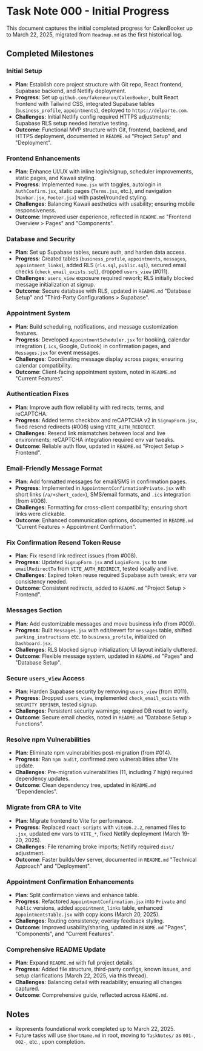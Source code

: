 # Task Note 000 - Initial Progress

This document captures the initial completed progress for CalenBooker up to March 22, 2025, migrated from `Roadmap.md` as the first historical log.

## Completed Milestones

### Initial Setup

- **Plan**: Establish core project structure with Git repo, React frontend, Supabase backend, and Netlify deployment.
- **Progress**: Set up `github.com/fakeneuron/CalenBooker`, built React frontend with Tailwind CSS, integrated Supabase tables (`business_profile`, `appointments`), deployed to `https://delparte.com`.
- **Challenges**: Initial Netlify config required HTTPS adjustments; Supabase RLS setup needed iterative testing.
- **Outcome**: Functional MVP structure with Git, frontend, backend, and HTTPS deployment, documented in `README.md` "Project Setup" and "Deployment".

### Frontend Enhancements

- **Plan**: Enhance UI/UX with inline login/signup, scheduler improvements, static pages, and Kawaii styling.
- **Progress**: Implemented `Home.jsx` with toggles, autologin in `AuthConfirm.jsx`, static pages (`Terms.jsx`, etc.), and navigation (`Navbar.jsx`, `Footer.jsx`) with pastel/rounded styling.
- **Challenges**: Balancing Kawaii aesthetics with usability; ensuring mobile responsiveness.
- **Outcome**: Improved user experience, reflected in `README.md` "Frontend Overview > Pages" and "Components".

### Database and Security

- **Plan**: Set up Supabase tables, secure auth, and harden data access.
- **Progress**: Created tables (`business_profile`, `appointments`, `messages`, `appointment_links`), added RLS (`rls.sql`, `public.sql`), secured email checks (`check_email_exists.sql`), dropped `users_view` (#011).
- **Challenges**: `users_view` exposure required rework; RLS initially blocked message initialization at signup.
- **Outcome**: Secure database with RLS, updated in `README.md` "Database Setup" and "Third-Party Configurations > Supabase".

### Appointment System

- **Plan**: Build scheduling, notifications, and message customization features.
- **Progress**: Developed `AppointmentScheduler.jsx` for booking, calendar integration (`.ics`, Google, Outlook) in confirmation pages, and `Messages.jsx` for event messages.
- **Challenges**: Coordinating message display across pages; ensuring calendar compatibility.
- **Outcome**: Client-facing appointment system, noted in `README.md` "Current Features".

### Authentication Fixes

- **Plan**: Improve auth flow reliability with redirects, terms, and reCAPTCHA.
- **Progress**: Added terms checkbox and reCAPTCHA v2 in `SignupForm.jsx`, fixed resend redirects (#008) using `VITE_AUTH_REDIRECT`.
- **Challenges**: Resend link mismatches between local and live environments; reCAPTCHA integration required env var tweaks.
- **Outcome**: Reliable auth flow, updated in `README.md` "Project Setup > Frontend".

### Email-Friendly Message Format

- **Plan**: Add formatted messages for email/SMS in confirmation pages.
- **Progress**: Implemented in `AppointmentConfirmationPrivate.jsx` with short links (`/a/<short_code>`), SMS/email formats, and `.ics` integration (from #006).
- **Challenges**: Formatting for cross-client compatibility; ensuring short links were clickable.
- **Outcome**: Enhanced communication options, documented in `README.md` "Current Features > Appointment Confirmation".

### Fix Confirmation Resend Token Reuse

- **Plan**: Fix resend link redirect issues (from #008).
- **Progress**: Updated `SignupForm.jsx` and `LoginForm.jsx` to use `emailRedirectTo` from `VITE_AUTH_REDIRECT`, tested locally and live.
- **Challenges**: Expired token reuse required Supabase auth tweak; env var consistency needed.
- **Outcome**: Consistent redirects, added to `README.md` "Project Setup > Frontend".

### Messages Section

- **Plan**: Add customizable messages and move business info (from #009).
- **Progress**: Built `Messages.jsx` with edit/revert for `messages` table, shifted `parking_instructions` etc. to `business_profile`, initialized on `Dashboard.jsx`.
- **Challenges**: RLS blocked signup initialization; UI layout initially cluttered.
- **Outcome**: Flexible message system, updated in `README.md` "Pages" and "Database Setup".

### Secure `users_view` Access

- **Plan**: Harden Supabase security by removing `users_view` (from #011).
- **Progress**: Dropped `users_view`, implemented `check_email_exists` with `SECURITY DEFINER`, tested signup.
- **Challenges**: Persistent security warnings; required DB reset to verify.
- **Outcome**: Secure email checks, noted in `README.md` "Database Setup > Functions".

### Resolve npm Vulnerabilities

- **Plan**: Eliminate npm vulnerabilities post-migration (from #014).
- **Progress**: Ran `npm audit`, confirmed zero vulnerabilities after Vite update.
- **Challenges**: Pre-migration vulnerabilities (11, including 7 high) required dependency updates.
- **Outcome**: Clean dependency tree, updated in `README.md` "Dependencies".

### Migrate from CRA to Vite

- **Plan**: Migrate frontend to Vite for performance.
- **Progress**: Replaced `react-scripts` with `vite@6.2.2`, renamed files to `.jsx`, updated env vars to `VITE_*`, fixed Netlify deployment (March 19-20, 2025).
- **Challenges**: File renaming broke imports; Netlify required `dist/` adjustment.
- **Outcome**: Faster builds/dev server, documented in `README.md` "Technical Approach" and "Deployment".

### Appointment Confirmation Enhancements

- **Plan**: Split confirmation views and enhance table.
- **Progress**: Refactored `AppointmentConfirmation.jsx` into `Private` and `Public` versions, added `appointment_links` table, enhanced `AppointmentsTable.jsx` with copy icons (March 20, 2025).
- **Challenges**: Routing consistency; overlay feedback styling.
- **Outcome**: Improved usability/sharing, updated in `README.md` "Pages", "Components", and "Current Features".

### Comprehensive README Update

- **Plan**: Expand `README.md` with full project details.
- **Progress**: Added file structure, third-party configs, known issues, and setup clarifications (March 22, 2025, via this thread).
- **Challenges**: Balancing detail with readability; ensuring all changes captured.
- **Outcome**: Comprehensive guide, reflected across `README.md`.

## Notes

- Represents foundational work completed up to March 22, 2025.
- Future tasks will use `ShortName.md` in root, moving to `TaskNotes/` as `001-`, `002-`, etc., upon completion.
